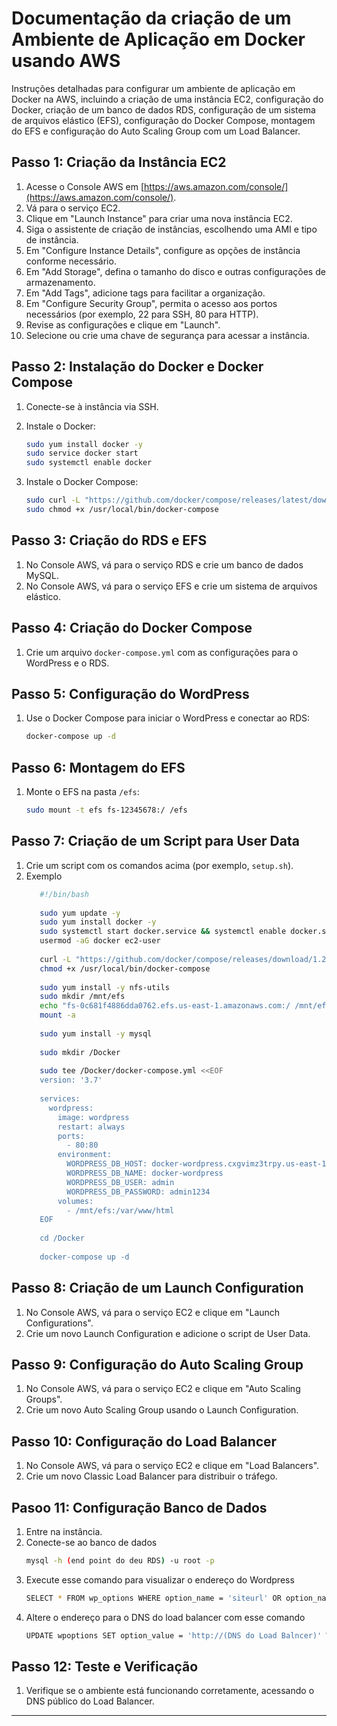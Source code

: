 

# Documentação da criação de um Ambiente de Aplicação em Docker usando AWS

Instruções detalhadas para configurar um ambiente de aplicação em Docker na AWS, incluindo a criação de uma instância EC2, configuração do Docker, criação de um banco de dados RDS, configuração de um sistema de arquivos elástico (EFS), configuração do Docker Compose, montagem do EFS e configuração do Auto Scaling Group com um Load Balancer.

## Passo 1: Criação da Instância EC2

1. Acesse o Console AWS em [https://aws.amazon.com/console/](https://aws.amazon.com/console/).
2. Vá para o serviço EC2.
3. Clique em "Launch Instance" para criar uma nova instância EC2.
4. Siga o assistente de criação de instâncias, escolhendo uma AMI e tipo de instância.
5. Em "Configure Instance Details", configure as opções de instância conforme necessário.
6. Em "Add Storage", defina o tamanho do disco e outras configurações de armazenamento.
7. Em "Add Tags", adicione tags para facilitar a organização.
8. Em "Configure Security Group", permita o acesso aos portos necessários (por exemplo, 22 para SSH, 80 para HTTP).
9. Revise as configurações e clique em "Launch".
10. Selecione ou crie uma chave de segurança para acessar a instância.

## Passo 2: Instalação do Docker e Docker Compose

1. Conecte-se à instância via SSH.
2. Instale o Docker:

   ```bash
   sudo yum install docker -y
   sudo service docker start
   sudo systemctl enable docker
   ```

3. Instale o Docker Compose:

   ```bash
   sudo curl -L "https://github.com/docker/compose/releases/latest/download/docker-compose-$(uname -s)-$(uname -m)" -o /usr/local/bin/docker-compose
   sudo chmod +x /usr/local/bin/docker-compose
   ```

## Passo 3: Criação do RDS e EFS

1. No Console AWS, vá para o serviço RDS e crie um banco de dados MySQL.
2. No Console AWS, vá para o serviço EFS e crie um sistema de arquivos elástico.

## Passo 4: Criação do Docker Compose

1. Crie um arquivo `docker-compose.yml` com as configurações para o WordPress e o RDS.

## Passo 5: Configuração do WordPress

1. Use o Docker Compose para iniciar o WordPress e conectar ao RDS:

   ```bash
   docker-compose up -d
   ```

## Passo 6: Montagem do EFS

1. Monte o EFS na pasta `/efs`:

   ```bash
   sudo mount -t efs fs-12345678:/ /efs
   ```

## Passo 7: Criação de um Script para User Data

1. Crie um script com os comandos acima (por exemplo, `setup.sh`).
2. Exemplo
   ```bash
      #!/bin/bash
 
      sudo yum update -y
      sudo yum install docker -y
      sudo systemctl start docker.service && systemctl enable docker.service
      usermod -aG docker ec2-user
 
      curl -L "https://github.com/docker/compose/releases/download/1.29.2/docker-compose-$(uname -s)-$(uname -m)" -o /usr/local/bin/docker-compose
      chmod +x /usr/local/bin/docker-compose
 
      sudo yum install -y nfs-utils
      sudo mkdir /mnt/efs
      echo "fs-0c681f4886dda0762.efs.us-east-1.amazonaws.com:/ /mnt/efs nfs defaults 0 0" >> /etc/fstab
      mount -a
 
      sudo yum install -y mysql
 
      sudo mkdir /Docker
 
      sudo tee /Docker/docker-compose.yml <<EOF
      version: '3.7'
 
      services:
        wordpress:
          image: wordpress
          restart: always
          ports:
            - 80:80
          environment:
            WORDPRESS_DB_HOST: docker-wordpress.cxgvimz3trpy.us-east-1.rds.amazonaws.com
            WORDPRESS_DB_NAME: docker-wordpress
            WORDPRESS_DB_USER: admin
            WORDPRESS_DB_PASSWORD: admin1234
          volumes: 
            - /mnt/efs:/var/www/html
      EOF
 
      cd /Docker
 
      docker-compose up -d
      ```

## Passo 8: Criação de um Launch Configuration

1. No Console AWS, vá para o serviço EC2 e clique em "Launch Configurations".
2. Crie um novo Launch Configuration e adicione o script de User Data.

## Passo 9: Configuração do Auto Scaling Group

1. No Console AWS, vá para o serviço EC2 e clique em "Auto Scaling Groups".
2. Crie um novo Auto Scaling Group usando o Launch Configuration.

## Passo 10: Configuração do Load Balancer

1. No Console AWS, vá para o serviço EC2 e clique em "Load Balancers".
2. Crie um novo Classic Load Balancer para distribuir o tráfego.

## Pasoo 11: Configuração Banco de Dados

1. Entre na instância.
2. Conecte-se ao banco de dados
   ```bash
   mysql -h (end point do deu RDS) -u root -p
   ```
3. Execute esse comando para visualizar o endereço do Wordpress
   ```bash
   SELECT * FROM wp_options WHERE option_name = 'siteurl' OR option_name = 'home';
   ```
4. Altere o endereço para o DNS do load balancer com esse comando
   ```bash
   UPDATE wpoptions SET option_value = 'http://(DNS do Load Balncer)' WHERE option_name = 'siteurl' OR option_name = 'home'; = 'home';
   ```

## Passo 12: Teste e Verificação

1. Verifique se o ambiente está funcionando corretamente, acessando o DNS público do Load Balancer.

---
